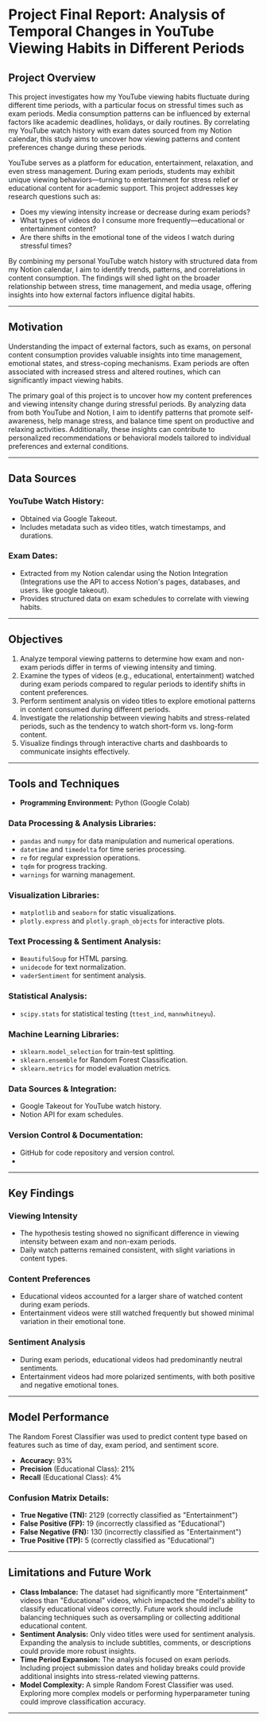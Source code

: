 # Project Final Report: Analysis of Temporal Changes in YouTube Viewing Habits in Different Periods

## **Project Overview**
This project investigates how my YouTube viewing habits fluctuate during different time periods, with a particular focus on stressful times such as exam periods. Media consumption patterns can be influenced by external factors like academic deadlines, holidays, or daily routines. By correlating my YouTube watch history with exam dates sourced from my Notion calendar, this study aims to uncover how viewing patterns and content preferences change during these periods.

YouTube serves as a platform for education, entertainment, relaxation, and even stress management. During exam periods, students may exhibit unique viewing behaviors—turning to entertainment for stress relief or educational content for academic support. This project addresses key research questions such as:

- Does my viewing intensity increase or decrease during exam periods?
- What types of videos do I consume more frequently—educational or entertainment content?
- Are there shifts in the emotional tone of the videos I watch during stressful times?

By combining my personal YouTube watch history with structured data from my Notion calendar, I aim to identify trends, patterns, and correlations in content consumption. The findings will shed light on the broader relationship between stress, time management, and media usage, offering insights into how external factors influence digital habits.

---

## **Motivation**
Understanding the impact of external factors, such as exams, on personal content consumption provides valuable insights into time management, emotional states, and stress-coping mechanisms. Exam periods are often associated with increased stress and altered routines, which can significantly impact viewing habits. 

The primary goal of this project is to uncover how my content preferences and viewing intensity change during stressful periods. By analyzing data from both YouTube and Notion, I aim to identify patterns that promote self-awareness, help manage stress, and balance time spent on productive and relaxing activities. Additionally, these insights can contribute to personalized recommendations or behavioral models tailored to individual preferences and external conditions.

---

## **Data Sources**
### **YouTube Watch History:**
- Obtained via Google Takeout.
- Includes metadata such as video titles, watch timestamps, and durations.

### **Exam Dates:**
- Extracted from my Notion calendar using the Notion Integration (Integrations use the API to access Notion's pages, databases, and users. like google takeout).
- Provides structured data on exam schedules to correlate with viewing habits.

---

## **Objectives**
1. Analyze temporal viewing patterns to determine how exam and non-exam periods differ in terms of viewing intensity and timing.
2. Examine the types of videos (e.g., educational, entertainment) watched during exam periods compared to regular periods to identify shifts in content preferences.
3. Perform sentiment analysis on video titles to explore emotional patterns in content consumed during different periods.
4. Investigate the relationship between viewing habits and stress-related periods, such as the tendency to watch short-form vs. long-form content.
5. Visualize findings through interactive charts and dashboards to communicate insights effectively.

---

## **Tools and Techniques**
- **Programming Environment:** Python (Google Colab)

### **Data Processing & Analysis Libraries:**
  - `pandas` and `numpy` for data manipulation and numerical operations.
  - `datetime` and `timedelta` for time series processing.
  - `re` for regular expression operations.
  - `tqdm` for progress tracking.
  - `warnings` for warning management.

### **Visualization Libraries:**
  - `matplotlib` and `seaborn` for static visualizations.
  - `plotly.express` and `plotly.graph_objects` for interactive plots.

### **Text Processing & Sentiment Analysis:**
  - `BeautifulSoup` for HTML parsing.
  - `unidecode` for text normalization.
  - `vaderSentiment` for sentiment analysis.

### **Statistical Analysis:**
  - `scipy.stats` for statistical testing (`ttest_ind`, `mannwhitneyu`).

### **Machine Learning Libraries:**
  - `sklearn.model_selection` for train-test splitting.
  - `sklearn.ensemble` for Random Forest Classification.
  - `sklearn.metrics` for model evaluation metrics.

### **Data Sources & Integration:**
  - Google Takeout for YouTube watch history.
  - Notion API for exam schedules.

### **Version Control & Documentation:**
  - GitHub for code repository and version control.
  - 
---

## **Key Findings**
### **Viewing Intensity**
- The hypothesis testing showed no significant difference in viewing intensity between exam and non-exam periods.
- Daily watch patterns remained consistent, with slight variations in content types.

### **Content Preferences**
- Educational videos accounted for a larger share of watched content during exam periods.
- Entertainment videos were still watched frequently but showed minimal variation in their emotional tone.

### **Sentiment Analysis**
- During exam periods, educational videos had predominantly neutral sentiments.
- Entertainment videos had more polarized sentiments, with both positive and negative emotional tones.

---

## **Model Performance**
The Random Forest Classifier was used to predict content type based on features such as time of day, exam period, and sentiment score.
- **Accuracy:** 93%
- **Precision** (Educational Class): 21%
- **Recall** (Educational Class): 4%

### **Confusion Matrix Details:**
- **True Negative (TN):** 2129 (correctly classified as "Entertainment")
- **False Positive (FP):** 19 (incorrectly classified as "Educational")
- **False Negative (FN):** 130 (incorrectly classified as "Entertainment")
- **True Positive (TP):** 5 (correctly classified as "Educational")

---

## **Limitations and Future Work**
- **Class Imbalance:** The dataset had significantly more "Entertainment" videos than "Educational" videos, which impacted the model's ability to classify educational videos correctly. Future work should include balancing techniques such as oversampling or collecting additional educational content.
- **Sentiment Analysis:** Only video titles were used for sentiment analysis. Expanding the analysis to include subtitles, comments, or descriptions could provide more robust insights.
- **Time Period Expansion:** The analysis focused on exam periods. Including project submission dates and holiday breaks could provide additional insights into stress-related viewing patterns.
- **Model Complexity:** A simple Random Forest Classifier was used. Exploring more complex models or performing hyperparameter tuning could improve classification accuracy.

---
